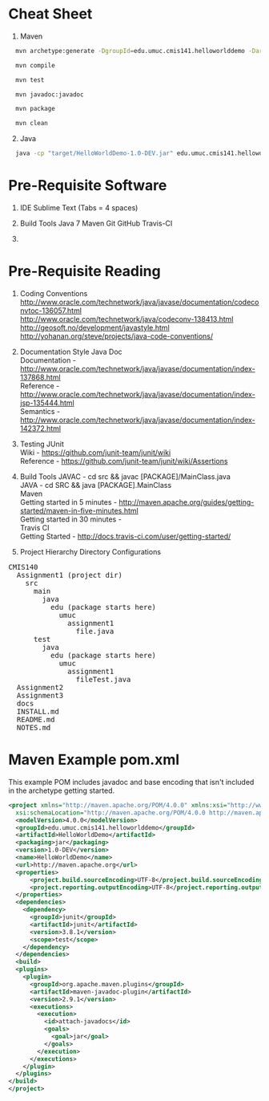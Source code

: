Cheat Sheet
===========

1. Maven
```bash
  mvn archetype:generate -DgroupId=edu.umuc.cmis141.helloworlddemo -DartifactId=HelloWorldDemo -DarchetypeArtifactId=maven-archetype-quickstart -DinteractiveMode=false -Dversion=1.0-DEV
```
```bash
  mvn compile
```
```bash
  mvn test
```
```bash
  mvn javadoc:javadoc
```
```bash
  mvn package
```
```bash
  mvn clean 
```

2. Java
```bash
  java -cp "target/HelloWorldDemo-1.0-DEV.jar" edu.umuc.cmis141.helloworlddemo.App
```

Pre-Requisite Software
======================

1. IDE
  Sublime Text (Tabs = 4 spaces)

2. Build Tools
  Java 7
  Maven
  Git
  GitHub
  Travis-CI

3. 

Pre-Requisite Reading
======================

1. Coding Conventions
  http://www.oracle.com/technetwork/java/javase/documentation/codeconvtoc-136057.html  
  http://www.oracle.com/technetwork/java/codeconv-138413.html  
  http://geosoft.no/development/javastyle.html  
  http://yohanan.org/steve/projects/java-code-conventions/

2. Documentation Style
  Java Doc  
    Documentation - http://www.oracle.com/technetwork/java/javase/documentation/index-137868.html  
    Reference - http://www.oracle.com/technetwork/java/javase/documentation/index-jsp-135444.html  
    Semantics - http://www.oracle.com/technetwork/java/javase/documentation/index-142372.html

3. Testing
  JUnit  
    Wiki - https://github.com/junit-team/junit/wiki  
    Reference - https://github.com/junit-team/junit/wiki/Assertions

3. Build Tools
  JAVAC - cd src && javac [PACKAGE]/MainClass.java  
  JAVA - cd SRC && java [PACKAGE].MainClass  
  Maven  
    Getting started in 5 minutes - http://maven.apache.org/guides/getting-started/maven-in-five-minutes.html  
    Getting started in 30 minutes -  
  Travis CI  
    Getting Started - http://docs.travis-ci.com/user/getting-started/  
    
2. Project Hierarchy
  Directory Configurations

<pre>
CMIS140
  Assignment1 (project dir)
    src
      main
        java
          edu (package starts here)
            umuc
              assignment1
                file.java
      test
        java
          edu (package starts here)
            umuc
              assignment1
                fileTest.java
  Assignment2
  Assignment3
  docs
  INSTALL.md
  README.md
  NOTES.md
</pre>

Maven Example pom.xml
=====================

This example POM includes javadoc and base encoding that isn't included in the archetype getting started.

```XML
<project xmlns="http://maven.apache.org/POM/4.0.0" xmlns:xsi="http://www.w3.org/2001/XMLSchema-instance"
  xsi:schemaLocation="http://maven.apache.org/POM/4.0.0 http://maven.apache.org/maven-v4_0_0.xsd">
  <modelVersion>4.0.0</modelVersion>
  <groupId>edu.umuc.cmis141.helloworlddemo</groupId>
  <artifactId>HelloWorldDemo</artifactId>
  <packaging>jar</packaging>
  <version>1.0-DEV</version>
  <name>HelloWorldDemo</name>
  <url>http://maven.apache.org</url>
  <properties>
      <project.build.sourceEncoding>UTF-8</project.build.sourceEncoding>
      <project.reporting.outputEncoding>UTF-8</project.reporting.outputEncoding>
  </properties>
  <dependencies>
    <dependency>
      <groupId>junit</groupId>
      <artifactId>junit</artifactId>
      <version>3.8.1</version>
      <scope>test</scope>
    </dependency>
  </dependencies>
  <build>
  <plugins>
    <plugin>
      <groupId>org.apache.maven.plugins</groupId>
      <artifactId>maven-javadoc-plugin</artifactId>
      <version>2.9.1</version>
      <executions>
        <execution>
          <id>attach-javadocs</id>
          <goals>
            <goal>jar</goal>
          </goals>
        </execution>
      </executions>
    </plugin>
  </plugins>
</build>
</project>
```